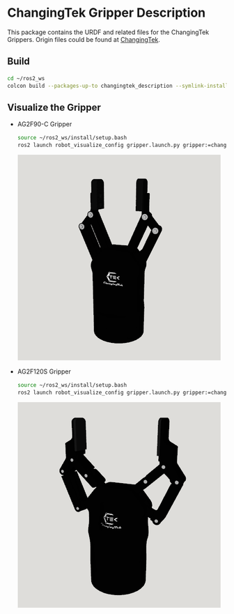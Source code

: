 # ChangingTek Gripper Description

This package contains the URDF and related files for the ChangingTek Grippers. Origin files could be found at [ChangingTek](https://gitee.com/Ice_Panda/changingtek).

## Build

```bash
cd ~/ros2_ws
colcon build --packages-up-to changingtek_description --symlink-install
```

## Visualize the Gripper

* AG2F90-C Gripper
    ```bash
    source ~/ros2_ws/install/setup.bash
    ros2 launch robot_visualize_config gripper.launch.py gripper:=changingtek
    ```

  ![ag2f90c](../.images/tek_ag2f90c.png)
* AG2F120S Gripper
    ```bash
    source ~/ros2_ws/install/setup.bash
    ros2 launch robot_visualize_config gripper.launch.py gripper:=changingtek type:=AG2F120S
    ```
  ![ag2f120s](../.images/tek_ag2f120s.png)
